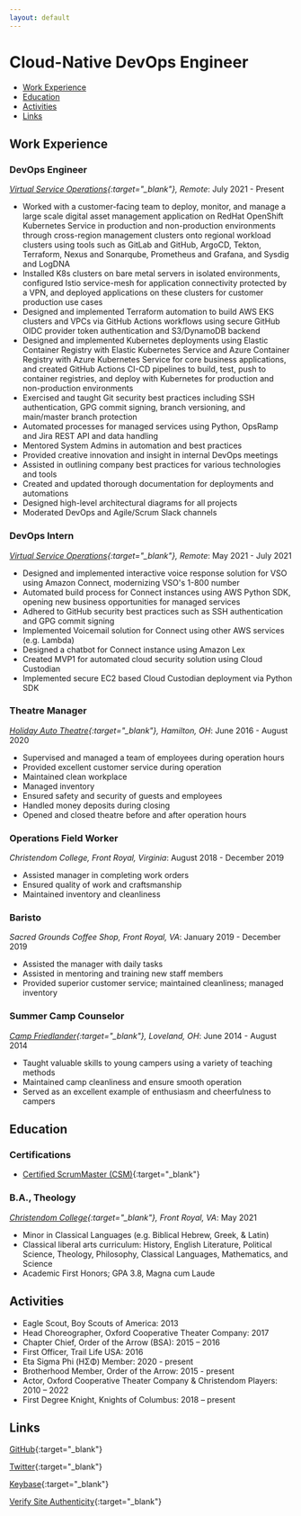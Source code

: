 ```yaml
---
layout: default
---
```


# Cloud-Native DevOps Engineer

- [Work Experience](#work-experience)
- [Education](#education)
- [Activities](#activities)
- [Links](#links)

## Work Experience

### DevOps Engineer

*[Virtual Service Operations](https://www.vso-inc.com){:target="_blank"},*
*Remote*: July 2021 - Present

- Worked with a customer-facing team to deploy, monitor, and manage a
  large scale digital asset management application on RedHat OpenShift Kubernetes
  Service in production and non-production environments through cross-region
  management clusters onto regional workload clusters using tools such
  as GitLab and GitHub, ArgoCD, Tekton, Terraform, Nexus and Sonarqube,
  Prometheus and Grafana, and Sysdig and LogDNA
- Installed K8s clusters on bare metal servers in isolated environments,
  configured Istio service-mesh for application connectivity
  protected by a VPN, and deployed applications on these clusters
  for customer production use cases
- Designed and implemented Terraform automation to build AWS EKS clusters and VPCs
  via GitHub Actions workflows using secure GitHub OIDC provider
  token authentication and S3/DynamoDB backend
- Designed and implemented Kubernetes deployments using Elastic Container Registry
  with Elastic Kubernetes Service and Azure Container Registry with Azure
  Kubernetes Service for core business applications, and created
  GitHub Actions CI-CD pipelines to build, test, push to container registries,
  and deploy with Kubernetes for production and non-production environments
- Exercised and taught Git security best practices including SSH
  authentication, GPG commit signing, branch versioning, and main/master
  branch protection
- Automated processes for managed services using Python,
  OpsRamp and Jira REST API and data handling
- Mentored System Admins in automation and best practices
- Provided creative innovation and insight in internal DevOps meetings
- Assisted in outlining company best practices for various technologies and tools
- Created and updated thorough documentation for deployments and automations
- Designed high-level architectural diagrams for all projects
- Moderated DevOps and Agile/Scrum Slack channels

### DevOps Intern

*[Virtual Service Operations](https://www.vso-inc.com){:target="_blank"},*
*Remote*: May 2021 - July 2021

- Designed and implemented interactive voice response solution for VSO using
  Amazon Connect, modernizing VSO's 1-800 number
- Automated build process for Connect instances using AWS Python SDK,
  opening new business opportunities for managed services
- Adhered to GitHub security best practices such as SSH authentication
    and GPG commit signing
- Implemented Voicemail solution for Connect using other AWS services (e.g. Lambda)
- Designed a chatbot for Connect instance using Amazon Lex
- Created MVP1 for automated cloud security solution using Cloud Custodian
- Implemented secure EC2 based Cloud Custodian deployment via Python SDK

### Theatre Manager

*[Holiday Auto Theatre](https://holidayautotheatre.com){:target="_blank"},*
*Hamilton, OH*: June 2016 - August 2020

- Supervised and managed a team of employees during operation hours
- Provided excellent customer service during operation
- Maintained clean workplace
- Managed inventory
- Ensured safety and security of guests and employees
- Handled money deposits during closing
- Opened and closed theatre before and after operation hours

### Operations Field Worker

*Christendom College, Front Royal, Virginia*: August 2018 - December 2019

- Assisted manager in completing work orders
- Ensured quality of work and craftsmanship
- Maintained inventory and cleanliness

### Baristo

*Sacred Grounds Coffee Shop, Front Royal, VA*: January 2019 - December 2019

- Assisted the manager with daily tasks
- Assisted in mentoring and training new staff members
- Provided superior customer service; maintained cleanliness; managed inventory

### Summer Camp Counselor

*[Camp Friedlander](https://danbeard.org/attend-camp-friedlander-summer-camp/){:target="_blank"},*
*Loveland, OH*: June 2014 - August 2014

- Taught valuable skills to young campers using a variety of teaching methods
- Maintained camp cleanliness and ensure smooth operation
- Served as an excellent example of enthusiasm and cheerfulness to campers

## Education

### Certifications

<!-- PASTE CREDLY BADGES BELOW HERE -->

<!-- CKA -->
<div
data-iframe-width="150" data-iframe-height="270" data-share-badge-id="5b40048a-cce4-4835-8ee2-4bf20f248dc7"
data-share-badge-host="https://www.credly.com"
></div>
<script
type="text/javascript"
async
src="//cdn.credly.com/assets/utilities/embed.js"
></script>

<!-- CKAD -->
<div
data-iframe-width="150"
data-iframe-height="270" data-share-badge-id="d0e21379-2383-4509-831f-31fd925680f9"
data-share-badge-host="https://www.credly.com"
></div>
<script
type="text/javascript"
async
src="//cdn.credly.com/assets/utilities/embed.js"
></script>

<!-- AWS SAA -->
<div
data-iframe-width="150"
data-iframe-height="270" data-share-badge-id="715d7892-aa46-44e7-b70f-d07053abef1e"
data-share-badge-host="https://www.credly.com"
></div>
<script
type="text/javascript"
async
src="//cdn.credly.com/assets/utilities/embed.js"
></script>

<!-- PCEP -->
<div
data-iframe-width="150"
data-iframe-height="270" data-share-badge-id="13c66d3e-7c6f-44e2-8b4c-e8c01e97e2ca"
data-share-badge-host="https://www.credly.com">
</div>
<script
type="text/javascript"
async
src="//cdn.credly.com/assets/utilities/embed.js"
></script>

<!-- PASTE CREDLY BADGES ABOVE HERE -->

- [Certified ScrumMaster (CSM)](https://bcert.me/sadwfbkok){:target="_blank"}

### B.A., Theology

*[Christendom College](https://www.christendom.edu){:target="_blank"},*
*Front Royal, VA*: May 2021

- Minor in Classical Languages (e.g. Biblical Hebrew, Greek, & Latin)
- Classical liberal arts curriculum: History, English Literature, Political
  Science, Theology, Philosophy, Classical Languages, Mathematics, and Science
- Academic First Honors; GPA 3.8, Magna cum Laude

## Activities

- Eagle Scout, Boy Scouts of America: 2013
- Head Choreographer, Oxford Cooperative Theater Company: 2017
- Chapter Chief, Order of the Arrow (BSA): 2015 – 2016
- First Officer, Trail Life USA: 2016
- Eta Sigma Phi (ΗΣΦ) Member: 2020 - present
- Brotherhood Member, Order of the Arrow: 2015 - present
- Actor, Oxford Cooperative Theater Company & Christendom Players:
  2010 – 2022
- First Degree Knight, Knights of Columbus: 2018 – present

## Links

[GitHub](https://github.com/mlhynfield){:target="_blank"}

[Twitter](https://twitter.com/mlhynfield){:target="_blank"}

[Keybase](https://keybase.io/mlhynfield){:target="_blank"}

[Verify Site Authenticity](https://mlhynfield.github.io/keybase.txt){:target="_blank"}
